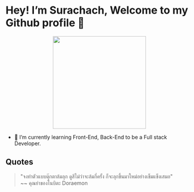 # Hey! I’m Surachach, Welcome to my Github profile 👋 
<p align="center">
  <img width="250" src="https://media.giphy.com/media/bcKmIWkUMCjVm/giphy.gif">
</p>

- 🌱 I’m currently learning Front-End, Back-End to be a Full stack Developer.

## Quotes 
>  "จงทำตัวแบบตุ๊กตาล้มลุก ดูสิไม่ว่าจะล้มกี่ครั้ง ก็จะลุกขึ้นมาใหม่อย่างเข็มแข็งเสมอ"  
>~~ คุณย่าของโนบิตะ Doraemon
